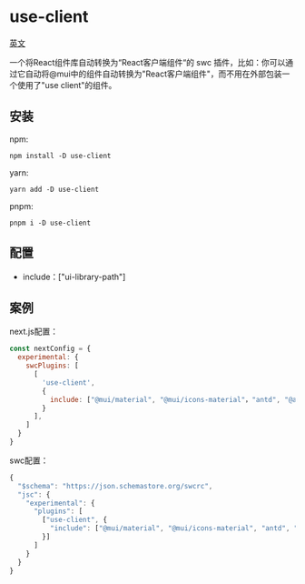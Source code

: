 # use-client
[英文](https://github.com/coder-xiaotian/swc-useclient)

一个将React组件库自动转换为“React客户端组件“的 swc 插件，比如：你可以通过它自动将@mui中的组件自动转换为"React客户端组件"，而不用在外部包装一个使用了"use client"的组件。

## 安装
npm: 
```
npm install -D use-client
```

yarn:
```
yarn add -D use-client
```

pnpm:
```
pnpm i -D use-client
```

## 配置
+ include：["ui-library-path"]

## 案例
next.js配置：
```js
const nextConfig = {
  experimental: {
    swcPlugins: [
      [
        'use-client',
        {
          include: ["@mui/material", "@mui/icons-material"，"antd", "@ant-design/icons"]
        }
      ],
    ]
  }
}
```

swc配置：
```js
{
  "$schema": "https://json.schemastore.org/swcrc",
  "jsc": {
    "experimental": {
      "plugins": [
        ["use-client", {
          "include": ["@mui/material", "@mui/icons-material", "antd", "@ant-design/icons"]
        }]
      ]
    }
  }
}
```
